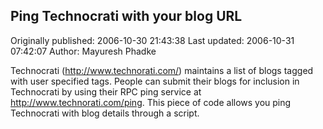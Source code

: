 ## Ping Technocrati with your blog URL

Originally published: 2006-10-30 21:43:38
Last updated: 2006-10-31 07:42:07
Author: Mayuresh Phadke

Technocrati (http://www.technorati.com/) maintains a list of blogs tagged with user specified tags. People can submit their blogs for inclusion in Technocrati by using their RPC ping service at http://www.technorati.com/ping. This piece of code allows you ping Technocrati with blog details through a script.